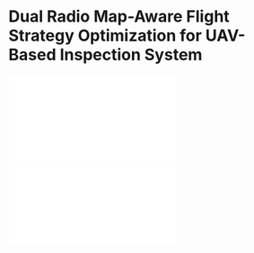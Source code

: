 # Dual Radio Map-Aware Flight Strategy Optimization for UAV-Based Inspection System
![A2G_Radio_Map](results/figs/Ours_trajectory_A2G.pdf)
![G2A_Radio_Map](results/figs/Ours_trajectory_G2A.pdf)
